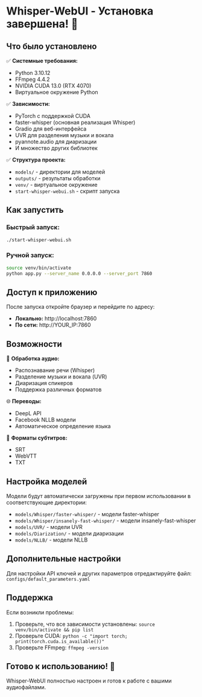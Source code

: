 # Whisper-WebUI - Установка завершена! 🎉

## Что было установлено

✅ **Системные требования:**
- Python 3.10.12
- FFmpeg 4.4.2
- NVIDIA CUDA 13.0 (RTX 4070)
- Виртуальное окружение Python

✅ **Зависимости:**
- PyTorch с поддержкой CUDA
- faster-whisper (основная реализация Whisper)
- Gradio для веб-интерфейса
- UVR для разделения музыки и вокала
- pyannote.audio для диаризации
- И множество других библиотек

✅ **Структура проекта:**
- `models/` - директории для моделей
- `outputs/` - результаты обработки
- `venv/` - виртуальное окружение
- `start-whisper-webui.sh` - скрипт запуска

## Как запустить

### Быстрый запуск:
```bash
./start-whisper-webui.sh
```

### Ручной запуск:
```bash
source venv/bin/activate
python app.py --server_name 0.0.0.0 --server_port 7860
```

## Доступ к приложению

После запуска откройте браузер и перейдите по адресу:
- **Локально:** http://localhost:7860
- **По сети:** http://YOUR_IP:7860

## Возможности

🎵 **Обработка аудио:**
- Распознавание речи (Whisper)
- Разделение музыки и вокала (UVR)
- Диаризация спикеров
- Поддержка различных форматов

🌐 **Переводы:**
- DeepL API
- Facebook NLLB модели
- Автоматическое определение языка

📝 **Форматы субтитров:**
- SRT
- WebVTT
- TXT

## Настройка моделей

Модели будут автоматически загружены при первом использовании в соответствующие директории:
- `models/Whisper/faster-whisper/` - модели faster-whisper
- `models/Whisper/insanely-fast-whisper/` - модели insanely-fast-whisper
- `models/UVR/` - модели UVR
- `models/Diarization/` - модели диаризации
- `models/NLLB/` - модели NLLB

## Дополнительные настройки

Для настройки API ключей и других параметров отредактируйте файл:
`configs/default_parameters.yaml`

## Поддержка

Если возникли проблемы:
1. Проверьте, что все зависимости установлены: `source venv/bin/activate && pip list`
2. Проверьте CUDA: `python -c "import torch; print(torch.cuda.is_available())"`
3. Проверьте FFmpeg: `ffmpeg -version`

## Готово к использованию! 🚀

Whisper-WebUI полностью настроен и готов к работе с вашими аудиофайлами.
